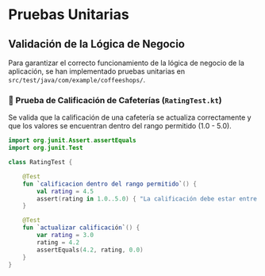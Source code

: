 # Pruebas Unitarias

## Validación de la Lógica de Negocio

Para garantizar el correcto funcionamiento de la lógica de negocio de la aplicación, se han implementado pruebas unitarias en `src/test/java/com/example/coffeeshops/`.

### 📌 Prueba de Calificación de Cafeterías (`RatingTest.kt`)
Se valida que la calificación de una cafetería se actualiza correctamente y que los valores se encuentran dentro del rango permitido (1.0 - 5.0).

```kotlin
import org.junit.Assert.assertEquals
import org.junit.Test

class RatingTest {

    @Test
    fun `calificacion dentro del rango permitido`() {
        val rating = 4.5
        assert(rating in 1.0..5.0) { "La calificación debe estar entre 1.0 y 5.0" }
    }

    @Test
    fun `actualizar calificación`() {
        var rating = 3.0
        rating = 4.2
        assertEquals(4.2, rating, 0.0)
    }
}
